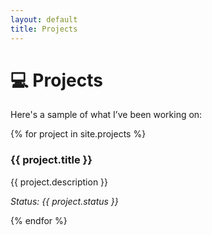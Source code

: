 ```yaml
---
layout: default
title: Projects
---
```


# 💻 Projects

Here's a sample of what I’ve been working on:

<div class="projects">
  {% for project in site.projects %}
    <div class="project-card">
      <h3>{{ project.title }}</h3>
      <p>{{ project.description }}</p>
      <p><em>Status: {{ project.status }}</em></p>
    </div>
  {% endfor %}
</div>
